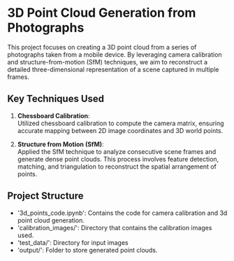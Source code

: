 # 3D Point Cloud Generation from Photographs

This project focuses on creating a 3D point cloud from a series of photographs taken from a mobile device. By leveraging camera calibration and structure-from-motion (SfM) techniques, we aim to reconstruct a detailed three-dimensional representation of a scene captured in multiple frames.

## Key Techniques Used

1. **Chessboard Calibration**:  
   Utilized chessboard calibration to compute the camera matrix, ensuring accurate mapping between 2D image coordinates and 3D world points.

2. **Structure from Motion (SfM)**:  
   Applied the SfM technique to analyze consecutive scene frames and generate dense point clouds. This process involves feature detection, matching, and triangulation to reconstruct the spatial arrangement of points.

## Project Structure

- '3d_points_code.ipynb': Contains the code for camera calibration and 3d point cloud generation.
- 'calibration_images/': Directory that contains the calibration images used.
- 'test_data/': Directory for input images
- 'output/': Folder to store generated point clouds.
